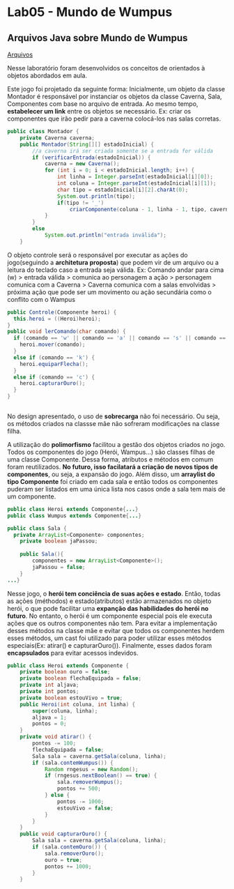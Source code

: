 # Lab05 - Mundo de Wumpus
## Arquivos Java sobre Mundo de Wumpus

[Arquivos](src/pt/c40task/l05wumpus)

Nesse laboratório foram desenvolvidos os conceitos de orientados à objetos abordados em aula.

Este jogo foi projetado da seguinte forma:
  Inicialmente, um objeto da classe Montador é responsável por instanciar os objetos da classe Caverna, Sala, Componentes com base no arquivo de entrada. Ao mesmo tempo, **estabelecer um link** entre os objetos se necessário. Ex: criar os componentes que irão pedir para a caverna colocá-los nas salas corretas. 
```java
public class Montador {
	private Caverna caverna;
	public Montador(String[][] estadoInicial) {
		//a caverna irá ser criada somente se a entrada for válida
		if (verificarEntrada(estadoInicial)) {
			caverna = new Caverna();
			for (int i = 0; i < estadoInicial.length; i++) {
				int linha = Integer.parseInt(estadoInicial[i][0]);
				int coluna = Integer.parseInt(estadoInicial[i][1]);
				char tipo = estadoInicial[i][2].charAt(0);
				System.out.println(tipo);
				if(tipo != '_')
					criarComponente(coluna - 1, linha - 1, tipo, caverna);  // linha e coluna iniciam no 1 no arquivo de entrada. Logo o index 0 no programa, representa posição 1.
			}
		}
		else
			System.out.println("entrada inválida");
	}
```
  O objeto controle será o responsável por executar as ações do jogo(seguindo a **architetura proposta**) que podem vir de um arquivo ou a leitura do teclado caso a entrada seja válida. Ex: Comando andar para cima (w) > entrada válida > comunica ao personagem a ação > personagem comunica com a Caverna > Caverna comunica com a salas envolvidas > próxima ação que pode ser um movimento ou ação secundária como o conflito com o Wampus
  
```java
public Controle(Componente heroi) {
  this.heroi = ((Heroi)heroi);
}
public void lerComando(char comando) {
  if (comando == 'w' || comando == 'a' || comando == 's' || comando == 'd') {
    heroi.mover(comando);
  }
  else if (comando == 'k') {
    heroi.equiparFlecha();
  }
  else if (comando == 'c') {
    heroi.capturarOuro();
  }		
}
 
``` 
  
No design apresentado, o uso de **sobrecarga** não foi necessário. Ou seja, os métodos criados na classse mãe não sofreram modificações na classe filha.

A utilização do **polimorfismo** facilitou a gestão dos objetos criados no jogo. Todos os componentes do jogo (Herói, Wampus...) são classes filhas de uma classe Componente. Dessa forma, atributos e métodos em comum foram reutilizados. **No futuro, isso facilatará a criação de novos tipos de componentes**, ou seja, a expansão do jogo. Além disso, um **arraylist do tipo Componente** foi criado em cada sala e então todos os componentes puderam ser listados em uma única lista nos casos onde a sala tem mais de um componente. 

```java
public class Heroi extends Componente{...}
public class Wumpus extends Componente{...}
```
```java
public class Sala {
  private ArrayList<Componente> componentes;
	private boolean jaPassou; 
	
	public Sala(){
		componentes = new ArrayList<Componente>();
		jaPassou = false;
	}
...}
```
Nesse jogo, o **herói tem conciência de suas ações e estado**. Então, todas as ações (méthodos) e estado(atributos) estão armazenados no objeto herói, o que pode facilitar uma **expanção das habilidades do herói no futuro**. No entanto, o herói é um componente especial pois ele executa ações que os outros componentes não tem. Para evitar a implementação desses métodos na classe mãe e evitar que todos os componentes herdem esses métodos, um cast foi utilizado para poder utilizar esses métodos especiais(Ex: atirar() e capturarOuro()). Finalmente, esses dados foram **encapsulados** para evitar acessos indevidos. 
```java
public class Heroi extends Componente {
	private boolean ouro = false;
	private boolean flechaEquipada = false;
	private int aljava;
	private int pontos;
	private boolean estouVivo = true;
	public Heroi(int coluna, int linha) {
		super(coluna, linha);
		aljava = 1;
		pontos = 0;
	}
	private void atirar() {
		pontos -= 100;
		flechaEquipada = false;
		Sala sala = caverna.getSala(coluna, linha);
		if (sala.contemWumpus()) {
			Random rngesus = new Random();
			if (rngesus.nextBoolean() == true) {
				sala.removerWumpus();
				pontos += 500;
			} else {
				pontos -= 1000;
				estouVivo = false;
			}
		}
	}
	public void capturarOuro() {
		Sala sala = caverna.getSala(coluna, linha);
		if (sala.contemOuro()) {
			sala.removerOuro();
			ouro = true;
			pontos += 1000;
		}
	}

```
